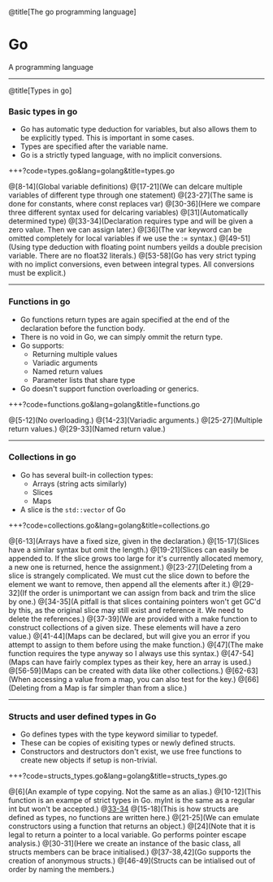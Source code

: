 
@title[The go programming language]
# Go 

A programming language

---

@title[Types in go]
### Basic types in go

- Go has automatic type deduction for variables, but also allows them to be explicitly typed. This is important in some cases.
- Types are specified after the variable name.
- Go is a strictly typed language, with no implicit conversions.

+++?code=types.go&lang=golang&title=types.go

@[8-14](Global variable definitions)
@[17-21](We can delcare multiple variables of different type through one statement)
@[23-27](The same is done for constants, where const replaces var)
@[30-36](Here we compare three different syntax used for delcaring variables)
@[31](Automatically determined type)
@[33-34](Declaration requires type and will be given a zero value. Then we can assign later.)
@[36](The var keyword can be omitted completely for local variables if we use the := syntax.)
@[49-51](Using type deduction with floating point numbers yeilds a double precision variable. There are no float32 literals.)
@[53-58](Go has very strict typing with no implict conversions, even between integral types. All conversions must be explicit.)

---

### Functions in go

- Go functions return types are again specified at the end of the declaration before the function body.
- There is no void in Go, we can simply ommit the return type.
- Go supports:
    * Returning multiple values
    * Variadic arguments
    * Named return values
    * Parameter lists that share type
- Go doesn't support function overloading or generics.

+++?code=functions.go&lang=golang&title=functions.go

@[5-12](No overloading.)
@[14-23](Variadic arguments.)
@[25-27](Multiple return values.)
@[29-33](Named return value.)

---

### Collections in go

- Go has several built-in collection types:
    * Arrays (string acts similarly)
    * Slices
    * Maps
- A slice is the ```std::vector``` of Go

+++?code=collections.go&lang=golang&title=collections.go

@[6-13](Arrays have a fixed size, given in the declaration.)
@[15-17](Slices have a similar syntax but omit the length.)
@[19-21](Slices can easily be appended to. If the slice grows too large for it's currently allocated memory, a new one is returned, hence the assignment.)
@[23-27](Deleting from a slice is strangely complicated. We must cut the slice down to before the element we want to remove, then append all the elements after it.)
@[29-32](If the order is unimportant we can assign from back and trim the slice by one.)
@[34-35](A pitfall is that slices containing pointers won't get GC'd by this, as the original slice may still exist and reference it. We need to delete the references.)
@[37-39](We are provided with a make function to construct collections of a given size. These elements will have a zero value.)
@[41-44](Maps can be declared, but will give you an error if you attempt to assign to them before using the make function.)
@[47](The make function requires the type anyway so I always use this syntax.)
@[47-54](Maps can have fairly complex types as their key, here an array is used.)
@[56-59](Maps can be created with data like other collections.)
@[62-63](When accessing a value from a map, you can also test for the key.)
@[66](Deleting from a Map is far simpler than from a slice.)

---

### Structs and user defined types in Go

- Go defines types with the type keyword similiar to typedef.
- These can be copies of exisiting types or newly defined structs.
- Constructors and destructors don't exist, we use free functions to create new objects if setup is non-trivial.

+++?code=structs_types.go&lang=golang&title=structs_types.go

@[6](An example of type copying. Not the same as an alias.)
@[10-12](This function is an exampe of strict types in Go. myInt is the same as a regular int but won't be accepted.)
@[33-34](Call)
@[15-18](This is how structs are defined as types, no functions are written here.)
@[21-25](We can emulate constructors using a function that returns an object.)
@[24](Note that it is legal to return a pointer to a local variable. Go performs pointer escape analysis.)
@[30-31](Here we create an instance of the basic class, all structs members can be brace initialised.)
@[37-38,42](Go supports the creation of anonymous structs.)
@[46-49](Structs can be intialised out of order by naming the members.)


